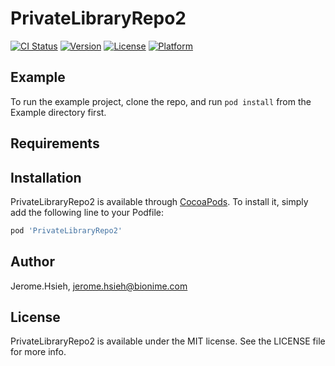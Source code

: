 # PrivateLibraryRepo2

[![CI Status](https://img.shields.io/travis/Jerome.Hsieh/PrivateLibraryRepo2.svg?style=flat)](https://travis-ci.org/Jerome.Hsieh/PrivateLibraryRepo2)
[![Version](https://img.shields.io/cocoapods/v/PrivateLibraryRepo2.svg?style=flat)](https://cocoapods.org/pods/PrivateLibraryRepo2)
[![License](https://img.shields.io/cocoapods/l/PrivateLibraryRepo2.svg?style=flat)](https://cocoapods.org/pods/PrivateLibraryRepo2)
[![Platform](https://img.shields.io/cocoapods/p/PrivateLibraryRepo2.svg?style=flat)](https://cocoapods.org/pods/PrivateLibraryRepo2)

## Example

To run the example project, clone the repo, and run `pod install` from the Example directory first.

## Requirements

## Installation

PrivateLibraryRepo2 is available through [CocoaPods](https://cocoapods.org). To install
it, simply add the following line to your Podfile:

```ruby
pod 'PrivateLibraryRepo2'
```

## Author

Jerome.Hsieh, jerome.hsieh@bionime.com

## License

PrivateLibraryRepo2 is available under the MIT license. See the LICENSE file for more info.

